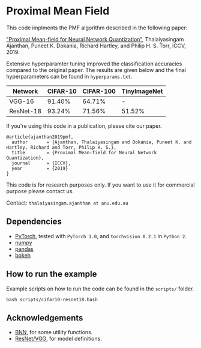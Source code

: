 Proximal Mean Field
===================

This code implments the PMF algorithm described in the following paper:

["Proximal Mean-field for Neural Network Quantization"](https://arxiv.org/abs/1812.04353),
Thalaiyasingam Ajanthan, Puneet K. Dokania, Richard Hartley, and Philip H. S. Torr,
ICCV, 2019.

Extensive hyperparamter tuning improved the classification accuracies compared to the original paper. 
The results are given below and the final hyperparameters can be found in `hyperparams.txt`.

| Network   | CIFAR-10  | CIFAR-100 | TinyImageNet |
| --------- | --------- | --------- | ------------ |
| VGG-16    | 91.40%    | 64.71%    | -            |
| ResNet-18 | 93.24%    | 71.56%    | 51.52%       |

If you're using this code in a publication, please cite our paper.

```
@article{ajanthan2019pmf,
  author       = {Ajanthan, Thalaiyasingam and Dokania, Puneet K. and Hartley, Richard and Torr, Philip H. S.},
  title        = {Proximal Mean-field for Neural Network Quantization},
  journal      = {ICCV},
  year         = {2019}
}
```

This code is for research purposes only.
If you want to use it for commercial purpose please contact us.

Contact: `thalaiyasingam.ajanthan at anu.edu.au`

Dependencies
------------

* [PyTorch](https://pytorch.org/get-started/locally/), tested with `PyTorch 1.0`, and `torchvision 0.2.1` in `Python 2`.
* [numpy](https://numpy.org/)
* [pandas](https://pandas.pydata.org/)
* [bokeh](https://bokeh.pydata.org/en/latest/)    

How to run the example
----------------------

Example scripts on how to run the code can be found in the `scripts/` folder. 

```
bash scripts/cifar10-resnet18.bash
```

Acknowledgements
----------------------

* [BNN](https://github.com/itayhubara/BinaryNet.pytorch), for some utility functions.
* [ResNet/VGG](https://github.com/kuangliu/pytorch-cifar), for model definitions.



